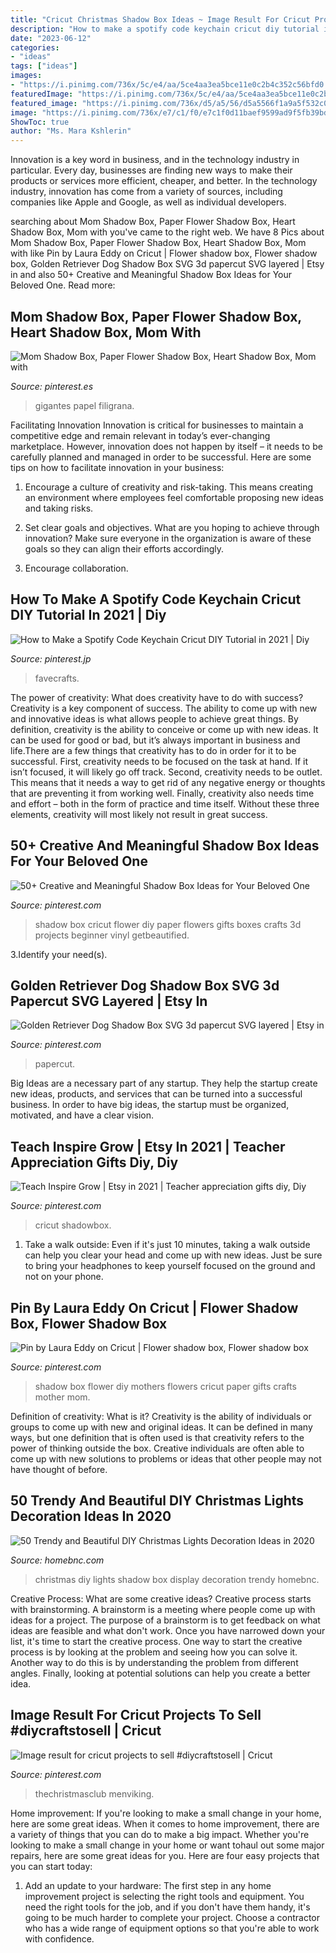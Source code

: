 ```yaml
---
title: "Cricut Christmas Shadow Box Ideas ~ Image Result For Cricut Projects To Sell #diycraftstosell"
description: "How to make a spotify code keychain cricut diy tutorial in 2021"
date: "2023-06-12"
categories:
- "ideas"
tags: ["ideas"]
images:
- "https://i.pinimg.com/736x/5c/e4/aa/5ce4aa3ea5bce11e0c2b4c352c56bfd0.jpg"
featuredImage: "https://i.pinimg.com/736x/5c/e4/aa/5ce4aa3ea5bce11e0c2b4c352c56bfd0.jpg"
featured_image: "https://i.pinimg.com/736x/d5/a5/56/d5a5566f1a9a5f532c0980afc7a87a67.jpg"
image: "https://i.pinimg.com/736x/e7/c1/f0/e7c1f0d11baef9599ad9f5fb39bd6db1.jpg"
ShowToc: true
author: "Ms. Mara Kshlerin"
---
```



Innovation is a key word in business, and in the technology industry in particular. Every day, businesses are finding new ways to make their products or services more efficient, cheaper, and better. In the technology industry, innovation has come from a variety of sources, including companies like Apple and Google, as well as individual developers.

	

		
searching about Mom Shadow Box, Paper Flower Shadow Box, Heart Shadow Box, Mom with you've came to the right web. We have 8 Pics about Mom Shadow Box, Paper Flower Shadow Box, Heart Shadow Box, Mom with like Pin by Laura Eddy on Cricut | Flower shadow box, Flower shadow box, Golden Retriever Dog Shadow Box SVG 3d papercut SVG layered | Etsy in and also 50+ Creative and Meaningful Shadow Box Ideas for Your Beloved One. Read more:
		
    
## Mom Shadow Box, Paper Flower Shadow Box, Heart Shadow Box, Mom With

<img loading=lazy src="https://i.pinimg.com/736x/8e/f8/fa/8ef8fa8eb205fb954fbebb2bfff98e61.jpg" onerror="this.onerror=null;this.src='https://tse2.mm.bing.net/th?id=OIP.UPOwd_6KZlFj-yn1_IdMoAHaJ3&amp;pid=15.1';" alt="Mom Shadow Box, Paper Flower Shadow Box, Heart Shadow Box, Mom with">

_Source: pinterest.es_

>gigantes papel filigrana. 

	

Facilitating Innovation
Innovation is critical for businesses to maintain a competitive edge and remain relevant in today’s ever-changing marketplace. However, innovation does not happen by itself – it needs to be carefully planned and managed in order to be successful. Here are some tips on how to facilitate innovation in your business:
1. Encourage a culture of creativity and risk-taking. This means creating an environment where employees feel comfortable proposing new ideas and taking risks.

2. Set clear goals and objectives. What are you hoping to achieve through innovation? Make sure everyone in the organization is aware of these goals so they can align their efforts accordingly.

3. Encourage collaboration.

    
## How To Make A Spotify Code Keychain Cricut DIY Tutorial In 2021 | Diy

<img loading=lazy src="https://i.pinimg.com/736x/e7/c1/f0/e7c1f0d11baef9599ad9f5fb39bd6db1.jpg" onerror="this.onerror=null;this.src='https://tse4.mm.bing.net/th?id=OIP.zp5-fJFBqPP8YsDNYn3Q6gHaFO&amp;pid=15.1';" alt="How to Make a Spotify Code Keychain Cricut DIY Tutorial in 2021 | Diy">

_Source: pinterest.jp_

>favecrafts. 

	

The power of creativity: What does creativity have to do with success?
Creativity is a key component of success. The ability to come up with new and innovative ideas is what allows people to achieve great things. By definition, creativity is the ability to conceive or come up with new ideas. It can be used for good or bad, but it’s always important in business and life.There are a few things that creativity has to do in order for it to be successful. First, creativity needs to be focused on the task at hand. If it isn’t focused, it will likely go off track. Second, creativity needs to be outlet. This means that it needs a way to get rid of any negative energy or thoughts that are preventing it from working well. Finally, creativity also needs time and effort – both in the form of practice and time itself. Without these three elements, creativity will most likely not result in great success.

    
## 50+ Creative And Meaningful Shadow Box Ideas For Your Beloved One

<img loading=lazy src="https://i.pinimg.com/736x/5c/e4/aa/5ce4aa3ea5bce11e0c2b4c352c56bfd0.jpg" onerror="this.onerror=null;this.src='https://tse1.mm.bing.net/th?id=OIP.BGE8IdppioCZ2Vh7OAnNzQHaJ4&amp;pid=15.1';" alt="50+ Creative and Meaningful Shadow Box Ideas for Your Beloved One">

_Source: pinterest.com_

>shadow box cricut flower diy paper flowers gifts boxes crafts 3d projects beginner vinyl getbeautified. 

	

3.Identify your need(s).

    
## Golden Retriever Dog Shadow Box SVG 3d Papercut SVG Layered | Etsy In

<img loading=lazy src="https://i.pinimg.com/736x/e2/21/5b/e2215b56f59b61282dce8f8851c0e3c8.jpg" onerror="this.onerror=null;this.src='https://tse3.mm.bing.net/th?id=OIP.L4-csz72R9orUKLMCBT_pgHaHa&amp;pid=15.1';" alt="Golden Retriever Dog Shadow Box SVG 3d papercut SVG layered | Etsy in">

_Source: pinterest.com_

>papercut. 

	

Big Ideas are a necessary part of any startup. They help the startup create new ideas, products, and services that can be turned into a successful business. In order to have big ideas, the startup must be organized, motivated, and have a clear vision.

    
## Teach Inspire Grow | Etsy In 2021 | Teacher Appreciation Gifts Diy, Diy

<img loading=lazy src="https://i.pinimg.com/736x/d5/a5/56/d5a5566f1a9a5f532c0980afc7a87a67.jpg" onerror="this.onerror=null;this.src='https://tse1.mm.bing.net/th?id=OIP.fetHlP8DjHlzDjNxuLX1CgHaJ3&amp;pid=15.1';" alt="Teach Inspire Grow | Etsy in 2021 | Teacher appreciation gifts diy, Diy">

_Source: pinterest.com_

>cricut shadowbox. 

	

1. Take a walk outside: Even if it's just 10 minutes, taking a walk outside can help you clear your head and come up with new ideas. Just be sure to bring your headphones to keep yourself focused on the ground and not on your phone.

    
## Pin By Laura Eddy On Cricut | Flower Shadow Box, Flower Shadow Box

<img loading=lazy src="https://i.pinimg.com/736x/e1/26/52/e12652c1ba49724508aebfdb6a91ea18.jpg" onerror="this.onerror=null;this.src='https://tse1.mm.bing.net/th?id=OIP.rpDMRFr89PNWETQMnbM2IgHaGW&amp;pid=15.1';" alt="Pin by Laura Eddy on Cricut | Flower shadow box, Flower shadow box">

_Source: pinterest.com_

>shadow box flower diy mothers flowers cricut paper gifts crafts mother mom. 

	

Definition of creativity: What is it?
Creativity is the ability of individuals or groups to come up with new and original ideas. It can be defined in many ways, but one definition that is often used is that creativity refers to the power of thinking outside the box. Creative individuals are often able to come up with new solutions to problems or ideas that other people may not have thought of before.

    
## 50 Trendy And Beautiful DIY Christmas Lights Decoration Ideas In 2020

<img loading=lazy src="https://homebnc.com/homeimg/2016/10/17-diy-christmas-lights-decoration-ideas-homebnc.jpg" onerror="this.onerror=null;this.src='https://tse3.mm.bing.net/th?id=OIP.8RwwXQPMXrhznYHNfION4wHaJ3&amp;pid=15.1';" alt="50 Trendy and Beautiful DIY Christmas Lights Decoration Ideas in 2020">

_Source: homebnc.com_

>christmas diy lights shadow box display decoration trendy homebnc. 

	

Creative Process: What are some creative ideas?
Creative process starts with brainstorming. A brainstorm is a meeting where people come up with ideas for a project. The purpose of a brainstorm is to get feedback on what ideas are feasible and what don't work. Once you have narrowed down your list, it's time to start the creative process.
One way to start the creative process is by looking at the problem and seeing how you can solve it. Another way to do this is by understanding the problem from different angles. Finally, looking at potential solutions can help you create a better idea.

    
## Image Result For Cricut Projects To Sell #diycraftstosell | Cricut

<img loading=lazy src="https://i.pinimg.com/736x/5b/f6/a7/5bf6a77497fa1e3c8c0f50a90a01bb09.jpg" onerror="this.onerror=null;this.src='https://tse1.mm.bing.net/th?id=OIP.YJjLvEEqWCsbFpMYR2-ImwHaJ4&amp;pid=15.1';" alt="Image result for cricut projects to sell #diycraftstosell | Cricut">

_Source: pinterest.com_

>thechristmasclub menviking. 

	

Home improvement: If you're looking to make a small change in your home, here are some great ideas.
When it comes to home improvement, there are a variety of things that you can do to make a big impact. Whether you're looking to make a small change in your home or want tohaul out some major repairs, here are some great ideas for you. Here are four easy projects that you can start today:
1) Add an update to your hardware: The first step in any home improvement project is selecting the right tools and equipment. You need the right tools for the job, and if you don't have them handy, it's going to be much harder to complete your project. Choose a contractor who has a wide range of equipment options so that you're able to work with confidence.

